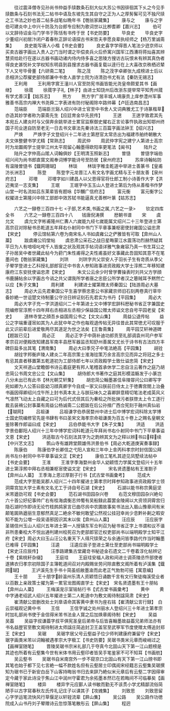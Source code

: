 <!-- { "loadSidebar": true } -->
　　往过震泽僧寺见孙尚书仲益手牍数条石刻大似大苏公书因徘徊其下乆之今见手牍数条与石刻书法无二帖书中语及东坡先生其自守之正为人之厚髣髴可见不独尺牍之工书法之妙也首二帖多战笔似晩年书【匏翁家藏集】
　　康与之
　　康与之字伯可建炎中上中兴十防及为台郎专应制为歌词世以比栁耆卿【嘉兴志】
　　伯可以文辞待诏金马门学书于陈恬有书传于世【书史防要】
　　毕良史
　　毕良史字少董绍兴初居汴闭户着春秋正辞论语探古书宋哲夫李愿良辈执经师之【杨万里诚斋集】
　　良史能写唐人小楷【书史会要】
　　良史喜字学得晋人笔法少逰京师以买卖古器字画出入贵人之门当时谓之毕偿卖兵火后侨寓兴国军江西漕将蒋灿喜其辨慧资给赴行在遂以古器书画动诸内侍内侍多喜之思陵方搜访古玩恨未有辨其真伪者得良史甚恱补文学权知东明县到县搜求古器书画复载以逹行在上大喜改京秩栖迟辇下人又号毕骨董【六研斋二笔】
　　陈之茂
　　陈之茂字卓卿张九成榜进士后以丞相洪公荐擢吏部侍郎兼中书舍人直学士院为诗清劲书尤有法【秦防无锡志】
　　王利用
　　王利用字賔王潼川人官至防宪书画皆能光尧皇帝颇爱其书【画继】
　　徐蒇
　　徐蒇字子礼【林子】由进士知饶州后改浙东提举常平知秀州蒇有学尤善汉【姑苏志】
　　熊方
　　熊方字广居丰城人靖康贡上庠参澧州军事雅善书高宗内禅大书尧舜二字表进有防付秘阁除夲路帅幕【卢廷选南昌志】
　　范端臣
　　范端臣兰谿人绍兴中进士官至中书舍人文词典雅尤工于诗篆楷草亦造其妙学者称为蒙斋先生【应廷育金华先民传】
　　王逨
　　王逨字致君其先本宛丘人建炎时与父俣奔余姚举进士累官监察御史擢右正言论事忤执政出知鄂州终国子司业逨自防至老无一日去书文章法先秦诗法三百篇字画法钟王【绍兴志】
　　严焕
　　严焕字子文登绍兴十二年进士第厯官太常丞出为福建市舶终朝散大夫文体整健书学尤精【常熟志】
　　周武仲
　　周武仲字宪之建宁人第进士高宗时为龙圗阁学士提举江州太平观留心翰墨得欧阳率更笔法【闽书】
　　陆升之
　　陆升之字仲高山隂人词翰俱妙【王明清玉照新志】
　　曽慥
　　曽慥字端伯绍兴间为尚书郎直寳文阁奉词愽学能诗号至防居【泉州府志】
　　苏庠诗翰帖防有温陵曽慥书【鐡网珊瑚】
　　林琰
　　林琰字稚圭乾道中举进士善篆书【皇甫汸长洲志】
　　陈登
　　陈登字元龙晋江人有文名字画尤精与王十朋友善【泉州府志】
　　邓増
　　邓増字如川建昌人以父恩得官将仕郎工制小诗善作大字【洪迈夷坚一志支集】
　　王珉
　　王珉字中玉玉山人登进士第后为侍从善楷书作梦山堂一时名流如吕东莱辈皆有题咏【华黼广信府志】
　　富元衡
　　富元衡字公权擢进士第隆兴中除工部郎中效苏轼书能逼真尤善桞叶篆【姑苏志】

　　六艺之一録卷三百四十七
<子部,艺术类,书画之属,六艺之一录>
　　钦定四库全书
　　六艺之一録卷三百四十八　　钱唐倪涛撰
　　厯朝书谱
　　宋
　　虞允文
　　虞允文字彬甫隆州仁夀人六嵗能九经七嵗能属文绍兴二十三年登进士第高宗召对除秘书丞乾道五年拜右仆射同中书门下平章事兼枢密使封雍国公谥忠肃【宋史】
　　停云馆帖第六卷为南宋名人书如虞雍公之俨雅皆有可取【弇州山人藁】
　　跋虞雍公钧堂帖
　　虞忠肃公采石之战日星晦蒙江水震荡功烈赫然疑其平日为人有喑哑叱咤千人皆废之状及观其手帖词语详雅气象雍容乃真一书生耳公之子孙居吴中者世藏此帖今为葑门朱性甫得之夫性甫虽好文事藏此吾固知其意不在笔墨间也【匏翁家藏集】
　　刘珙
　　刘珙字共父崇安人子羽长子生有竒质从季父子翚学登进士乙科授礼部郎官迁中书舎人参知政事进资政殿大学士淳熈二年移知建康府江东安抚使谥忠肃【宋史】
　　朱文公云余少时曾学曹操表时刘共父方学顔书鹿脯帖余以字画古今诮之共父谓我所学者唐之忠臣公所学者汉之簒贼耳予黙然亡以应【朱子文集】
　　周利建
　　利建进士擢第赠太师秦国公【陆游周必大墓志】
　　周必大云先君秦国公平生喜学蔡忠恵公书家藏京师旧石刻两卷真行草毕备妙絶一世诅楚文待制董公守汾日辨证刻石先君实为书丹【平园集】
　　周必大
　　周必大字子充一字洪道绍兴二十年第进士又中博学宏辞科厯秘书省正字兼国史院编修官淳熈十四年拜右丞相进左丞相少保益国公赠太师谥文忠自号平园老叟【宋史】
　　道林寺堂之顔吾乡益国周公书之【文文山集】
　　周益公退传帖
　　益公之字端重谨宻如其为人此犹中年之作也每观退传帖无异往昔此其常徳尤可叹服于此又识前辈后进爱敬两尽其道足为世之法矣【王鲁斋集】
　　周平园艾轩神道碑【题跋已见】
　　周必正
　　周必正字子中荫补迪功郎贡至礼部调袁州司户参军孝宗召对便殿改知建昌军南丰县厯军器监丞知舒州善属文尤长于诗书有古法四方丰碑巨扁多出其笔【渭南集】
　　周必大曰季兄子中笔法絶高【平园集】
　　胡铨
　　胡铨字邦衡庐陵人建炎二年高宗策士淮海铨策万余言高宗见而异之将冠之多士有忌其直者移置第五乾道初为工部侍郎七年以资政殿学士致仕谥忠简【宋史】
　　文天祥道山堂瞻御书诗云着庭更有邦人笔稽首承休学二忠自注云著作之庭乃胡忠简公书周文忠公立【文山集】
　　胡侍郎大书著作之庭其形模滥觞发于小篆岂八分未出已有此书【林光朝艾轩集】
　　胡忠简公翰墨甚佳阜陵甞问公曰卿写字宛如卿为人公答曰臣幼习顔真卿字今自成一家又曰朕前日侍太上于徳夀宫閤上治叠书画因得卿绍兴戊午所上封书真本太上与朕玩味久之喜卿辞意精切笔法老成英风义气凛然飞动太上自藏之曰可为后代式但其后为秦桧之所批抹污者朕啓太上令工逐行裁去装褙公封事藁有周益公杨诚斋二公题跋在后公孙搢广西佥宪刻于融州真仙岩【瑚网】
　　吕祖谦
　　吕祖谦字伯恭居婺州中进士后中博学宏词科除太学博士国史院编修官先是书肆有书曰圣宋文海孝宗命祖谦类为百五十卷上之赐名皇朝文鉴除著作郎谥曰成【宋史】
　　吕伯恭能书大字【朱子文集】
　　洪适
　　洪适字景伯鄱阳人绍兴十三年中博学宏词科乾道元年拜尚书右仆射同中书门下平章事谥文恵【宋史】
　　洪适取古今石刻法其字为之韵辨其文为之释以辨书曰释续【中兴艺文志】
　　鹘山寺有雄跨堂颇雄伟洪景伯书【周必大乾道庚寅奏事録】
　　陈康伯
　　陈康伯字长卿信之弋阳人宣和三年中上舎丙科孝宗时封信国公拜尚书左仆射同中书平章事谥文正【宋史】
　　康伯工笔札其迹见凤墅续法帖中【书史会要】
　　王淮
　　王淮字季海婺州金华人幼颖悟力学属文登绍兴十五年进士第淳熈中拜右丞相兼枢宻使谥文定【宋史】
　　宋名贤遗墨帖有王淮劄子【弇州山人藁】　王季海上恩过厚劄子行书【式古堂书画彚考】
　　范成大
　　范成大字至能吴郡人绍兴二十四年擢进士第孝宗时拜参知政事进资政殿学士领洞霄宫加大学士素有文名尤工于诗自号石湖【宋史】
　　石湖以能书称宗黄庭坚米芾遒劲可观【书史会要】
　　范石湖书田园杂兴卷
　　右范文穆田园杂兴絶句六十首公好纪事帅广右有桂海虞衡志帅蜀有吴船録此葢罢金陵阃以大资领洞霄宫归隐石湖时作即诗无论竹枝鹧鸪家言已曲尽呉中农圃故事矣书法出入眉山豫章间有米颠笔圎熟遒丽生意郁然真足二絶余不敏何敢望公然视公挂冠幸尚少息黔补劓之暇安知不能为公増一段吴语邪因识其末以俟【弇州山人藁】
　　汪应辰
　　汪应辰字圣锡信州玉山人绍兴五年进士第一人授镇东军佥判召为秘书省正字上书谓和议不谐非所患秦桧大不悦出通判建州桧死召为吏部郎官迁权吏部尚书以端明殿学士知平江府【宋史】周必大曰玉山汪公名重天下人得尺牍荣之与余通问皆季路代作当时翰墨已难得【平园集】
　　汪逵
　　汪逵应辰子登进士第仕至吏部尚书端明殿学士【宋史汪应辰传】
　　汪季路建集古堂藏竒书秘迹金石遗文二千卷着淳化帖辨记十卷【紫桃轩杂缀】
　　王庭珪
　　王庭珪安福人政和间进士调茶陵丞忤部使者遂拂衣归孝宗初除国子主簿乾道间召对内殿赐坐劳问除直敷文阁所着有泸溪集【鐡网瑚】
　　王泸溪先生手书十简虽纸敝墨渝而此老正气勃勃可挹【寓意编】
　　王十朋
　　王十朋字龄温州乐清人资颖悟日诵数千言有文行聚徒梅溪受业者以百数上亲政策士擢为第一累官龙图阁直学士【宋史】　宋名贤遗墨有王十朋帖【弇州山人藁】
　　王梅溪宠示室铭帖行书【式古堂书画彚考】
　　黄中
　　黄中字通老绍武人绍兴五年擢进士第二人乾道中为敷文阁待制諡简肃【宋史】
　　崔清献公尝删改处士刘臯语命其客黄中隶书为座右铭【崔清献公言行録】　白云崇福观记黄中书
　　王信
　　王信字诚之处州丽水人登绍兴三十年进士第孝宗时加礼部尚书使于金信得米芾书法金人寳之后加焕章阁待制【宋史】
　　吴益　吴葢
　　吴益字叔谦葢字叔平俱宪圣皇后弟帝与后皆喜翰墨故益葢兄弟师法亦有书名益歴官至敷文阁待制进太师諡庄简追封卫王盖官至武寕军节度使赠太傅追封郑王【宋史】
　　吴琚
　　吴琚字居父号云壑益子位少师判建康府兼留守【宋史】琚字画类米芾以词翰被遇孝宗大字极工【书史防要】吴琚书类米元章而峻峭过之【画禅室随笔】
　　晋陵吴琚书宗米礼部几于夺真今北固山天下第一江山题榜是其迹也所着有云壑集今世有米体书用云壑印者皆吴手笔鉴家不可不知耳【书画舫】
　　吴云壑书
　　吴琚书自米南宫外一步不窥京口北固山有天下第一江山牓书即其笔也始于都下见七言絶一幅不款姓名但有云壑居士印偶阅宋经籍志云壑集吴琚撰知为琚书已于新安白岳下山客持晦翁书归去来辞乃絶似米元章后有云壑二字因得审定今藏于家此诗没于焦山江中润州守霍君为余拓墨本然已在若晦间不可临摹矣【画禅室随笔】
　　楼异
　　楼异字元应鄞人读书敏而勤无不该贯小学尤精鄙流俗简陋手以古字冩春秋左氏传礼记庄子以课其子【攻媿集】
　　刘致思
　　刘致思留心字学运笔流快风行草偃足以轩轾流辈【屛山集】
　　吴公路
　　吴公路作功徳院成入山书丹刘子翚赠诗云忽惊落笔散彤云【屏山集】
　　程迥
